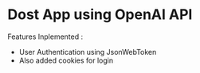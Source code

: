 # Dost App using OpenAI API
Features Inplemented : 
- User Authentication using JsonWebToken
- Also added cookies for login
